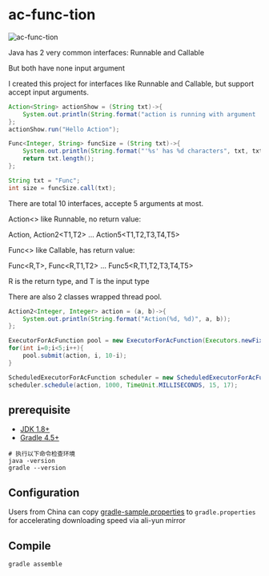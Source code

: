 # ac-func-tion
![ac-func-tion](https://travis-ci.org/InCar/ac-func-tion.svg?branch=master)

Java has 2 very common interfaces: Runnable and Callable

But both have none input argument

I created this project for interfaces like Runnable and Callable, but support accept input arguments.


```java
Action<String> actionShow = (String txt)->{
    System.out.println(String.format("action is running with argument '%s'", txt));
};
actionShow.run("Hello Action");

Func<Integer, String> funcSize = (String txt)->{
    System.out.println(String.format("'%s' has %d characters", txt, txt.length));
    return txt.length();
};

String txt = "Func";
int size = funcSize.call(txt);
```

There are total 10 interfaces, accepte 5 arguments at most.

Action<> like Runnable, no return value:

Action<T>, Action2<T1,T2> ... Action5<T1,T2,T3,T4,T5>

Func<> like Callable, has return value:

Func<R,T>, Func<R,T1,T2> ... Func5<R,T1,T2,T3,T4,T5>

R is the return type, and T is the input type

There are also 2 classes wrapped thread pool.

```java
Action2<Integer, Integer> action = (a, b)->{
    System.out.println(String.format("Action(%d, %d)", a, b));
};

ExecutorForAcFunction pool = new ExecutorForAcFunction(Executors.newFixedThreadPool(2));
for(int i=0;i<5;i++){
    pool.submit(action, i, 10-i);
}

ScheduledExecutorForAcFunction scheduler = new ScheduledExecutorForAcFunction(Executors.newSingleThreadScheduledExecutor());
scheduler.schedule(action, 1000, TimeUnit.MILLISECONDS, 15, 17);

```

## prerequisite
- [JDK 1.8+](http://www.oracle.com/technetwork/java/javase/downloads/index.html)
- [Gradle 4.5+](http://gradle.org/gradle-download/)
```shell
# 执行以下命令检查环境
java -version
gradle --version
```

## Configuration
Users from China can copy [gradle-sample.properties](https://github.com/InCar/ac-func-tion/blob/master/gradle-sample.properties) to `gradle.properties` for accelerating downloading speed via ali-yun mirror

## Compile
```SHELL
gradle assemble
```

